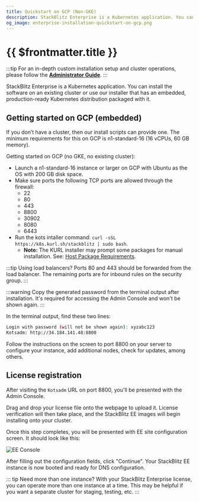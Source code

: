 ```yaml
---
title: Quickstart on GCP (Non-GKE)
description: StackBlitz Enterprise is a Kubernetes application. You can install the software on an existing cluster or use our installer that has an embedded, production-ready Kubernetes distribution packaged with it.
og_image: enterprise-installation-quickstart-on-gcp.png
---
```


# {{ $frontmatter.title }}

:::tip
For an in-depth custom installation setup and cluster operations, please follow the **[Administrator Guide](/enterprise/installation/administrator-guide)**.
:::

StackBlitz Enterprise is a Kubernetes application. You can install the software on an existing cluster or use our installer that has an embedded, production-ready Kubernetes distribution packaged with it.

## Getting started on GCP (embedded)

If you don’t have a cluster, then our install scripts can provide one. The minimum requirements for this on GCP is n1-standard-16 (16 vCPUs, 60 GB memory).

Getting started on GCP (no GKE, no existing cluster):

- Launch a n1-standard-16 instance or larger on GCP with Ubuntu as the OS with 200 GB disk space.
- Make sure ports the following TCP ports are allowed through the firewall:
  - 22
  - 80
  - 443
  - 8800
  - 30902
  - 8080
  - 6443
- Run the kots intaller command: `curl -sSL https://k8s.kurl.sh/stackblitz | sudo bash`.
  - **Note:** The KURL installer may prompt some packages for manual installation. 
  See: [Host Package Requirements](https://kurl.sh/docs/add-ons/kubernetes#host-package-requirements).

:::tip Using load balancers?
Ports 80 and 443 should be forwarded from the load balancer. The remaining ports are for inbound rules on the security group.
:::

:::warning
Copy the generated password from the terminal output after installation. It's required for accessing the Admin Console and won't be shown again.
:::

In the terminal output, find these two lines:

```sh
Login with password (will not be shown again): xyzabc123
Kotsadm: http://34.184.141.48:8800
```

Follow the instructions on the screen to port 8800 on your server to configure your instance, add additional nodes, check for updates, among others.

## License registration

After visiting the `Kotsadm` URL on port 8800, you'll be presented with the Admin Console.

Drag and drop your license file onto the webpage to upload it. License verification will then take place, and the StackBlitz EE images will begin installing onto your cluster.

Once this step completes, you will be presented with EE site configuration screen. It should look like this:

![EE Console](../assets/ee-console-config.png)

After filling out the configuration fields, click "Continue". Your StackBlitz EE instance is now booted and ready for DNS configuration.

::: tip Need more than one instance?
With your StackBlitz Enterprise license, you can operate more than one instance at a time. This may be helpful if you want a separate cluster for staging, testing, etc.
:::
